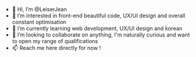 - 👋 Hi, I’m @LeiserJean
- 👀 I’m interested in front-end beautiful code, UX/UI design and overall constant optimisation
- 🌱 I’m currently learning web development, UX/UI design and korean
- 💞️ I’m looking to collaborate on anything, I'm naturally curious and want to open my range of qualifications
- 📫 Reach me here directly for now !

<!---
LeiserJean/LeiserJean is a ✨ special ✨ repository because its `README.md` (this file) appears on your GitHub profile.
You can click the Preview link to take a look at your changes.
--->
